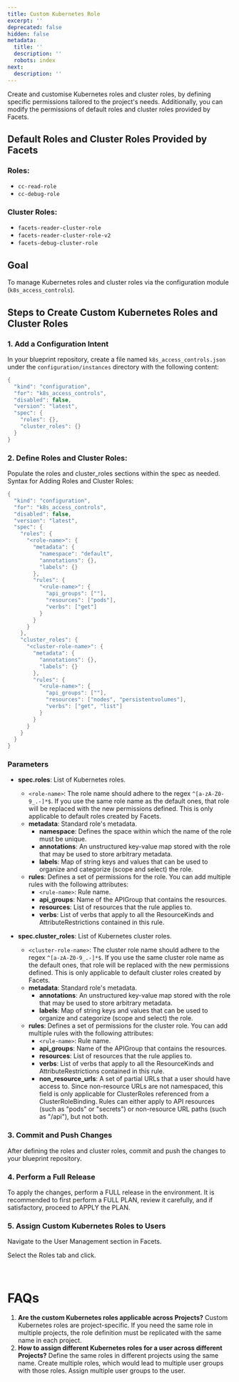 ```yaml
---
title: Custom Kubernetes Role
excerpt: ''
deprecated: false
hidden: false
metadata:
  title: ''
  description: ''
  robots: index
next:
  description: ''
---
```

Create and customise Kubernetes roles and cluster roles, by defining specific permissions tailored to the project's needs. Additionally, you can modify the permissions of default roles and cluster roles provided by Facets.

## Default Roles and Cluster Roles Provided by Facets

### Roles:

* `cc-read-role`
* `cc-debug-role`

### Cluster Roles:

* `facets-reader-cluster-role`
* `facets-reader-cluster-role-v2`
* `facets-debug-cluster-role`

## Goal

To manage Kubernetes roles and cluster roles via the configuration module (`k8s_access_controls`).

## Steps to Create Custom Kubernetes Roles and Cluster Roles

### 1. Add a Configuration Intent

In your blueprint repository, create a file named `k8s_access_controls.json` under the `configuration/instances` directory with the following content:

```c json
{  
  "kind": "configuration",  
  "for": "k8s_access_controls",  
  "disabled": false,  
  "version": "latest",  
  "spec": {  
    "roles": {},  
    "cluster_roles": {}  
  }  
}
```

### 2. Define Roles and Cluster Roles:

Populate the roles and cluster\_roles sections within the spec as needed. Syntax for Adding Roles and Cluster Roles:

```c json
{  
  "kind": "configuration",  
  "for": "k8s_access_controls",  
  "disabled": false,  
  "version": "latest",  
  "spec": {  
    "roles": {  
      "<role-name>": {  
        "metadata": {  
          "namespace": "default",  
          "annotations": {},  
          "labels": {}  
        },  
        "rules": {  
          "<rule-name>": {  
            "api_groups": [""],  
            "resources": ["pods"],  
            "verbs": ["get"]  
          }  
        }  
      }  
    },  
    "cluster_roles": {  
      "<cluster-role-name>": {  
        "metadata": {  
          "annotations": {},  
          "labels": {}  
        },  
        "rules": {  
          "<rule-name>": {  
            "api_groups": [""],  
            "resources": ["nodes", "persistentvolumes"],  
            "verbs": ["get", "list"]  
          }  
        }  
      }  
    }  
  }  
}
```

### Parameters

* **spec.roles**: List of Kubernetes roles.
  * `<role-name>`: The role name should adhere to the regex `^[a-zA-Z0-9_.-]*$`. If you use the same role name as the default ones, that role will be replaced with the new permissions defined. This is only applicable to default roles created by Facets.
  * **metadata**: Standard role's metadata.
    * **namespace**: Defines the space within which the name of the role must be unique.
    * **annotations**: An unstructured key-value map stored with the role that may be used to store arbitrary metadata.
    * **labels**: Map of string keys and values that can be used to organize and categorize (scope and select) the role.
  * **rules**: Defines a set of permissions for the role. You can add multiple rules with the following attributes:
    * `<rule-name>`: Rule name.
    * **api\_groups**: Name of the APIGroup that contains the resources.
    * **resources**: List of resources that the rule applies to.
    * **verbs**: List of verbs that apply to all the ResourceKinds and AttributeRestrictions contained in this rule.

* **spec.cluster\_roles**: List of Kubernetes cluster roles.
  * `<cluster-role-name>`: The cluster role name should adhere to the regex `^[a-zA-Z0-9_.-]*$`. If you use the same cluster role name as the default ones, that role will be replaced with the new permissions defined. This is only applicable to default cluster roles created by Facets.
  * **metadata**: Standard role's metadata.
    * **annotations**: An unstructured key-value map stored with the role that may be used to store arbitrary metadata.
    * **labels**: Map of string keys and values that can be used to organize and categorize (scope and select) the role.
  * **rules**: Defines a set of permissions for the cluster role. You can add multiple rules with the following attributes:
    * `<rule-name>`: Rule name.
    * **api\_groups**: Name of the APIGroup that contains the resources.
    * **resources**: List of resources that the rule applies to.
    * **verbs**: List of verbs that apply to all the ResourceKinds and AttributeRestrictions contained in this rule.
    * **non\_resource\_urls**: A set of partial URLs that a user should have access to. Since non-resource URLs are not namespaced, this field is only applicable for ClusterRoles referenced from a ClusterRoleBinding. Rules can either apply to API resources (such as "pods" or "secrets") or non-resource URL paths (such as "/api"), but not both.

### 3. Commit and Push Changes

After defining the roles and cluster roles, commit and push the changes to your blueprint repository.

### 4. Perform a Full Release

To apply the changes, perform a FULL release in the environment. It is recommended to first perform a FULL PLAN, review it carefully, and if satisfactory, proceed to APPLY the PLAN.

### 5. Assign Custom Kubernetes Roles to Users

Navigate to the User Management section in Facets.

Select the Roles tab and click.

<br />

# FAQs

1. **Are the custom Kubernetes roles applicable across Projects?** Custom Kubernetes roles are project-specific. If you need the same role in multiple projects, the role definition must be replicated with the same name in each project.
2. **How to assign different Kubernetes roles for a user across different Projects?** Define the same roles in different projects using the same name. Create multiple roles, which would lead to multiple user groups with those roles. Assign multiple user groups to the user.
